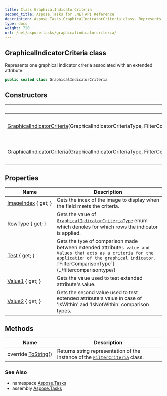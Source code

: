 ```yaml
---
title: Class GraphicalIndicatorCriteria
second_title: Aspose.Tasks for .NET API Reference
description: Aspose.Tasks.GraphicalIndicatorCriteria class. Represents one graphical indicator criteria associated with an extended attribute
type: docs
weight: 720
url: /net/aspose.tasks/graphicalindicatorcriteria/
---
```

## GraphicalIndicatorCriteria class

Represents one graphical indicator criteria associated with an extended attribute.

```csharp
public sealed class GraphicalIndicatorCriteria
```

## Constructors

| Name | Description |
| --- | --- |
| [GraphicalIndicatorCriteria](graphicalindicatorcriteria/#constructor)(GraphicalIndicatorCriteriaType, FilterComparisonType, int, GraphicalIndicatorCriteriaValue) | Initializes a new instance of the `GraphicalIndicatorCriteria` type. |
| [GraphicalIndicatorCriteria](graphicalindicatorcriteria/#constructor_1)(GraphicalIndicatorCriteriaType, FilterComparisonType, int, GraphicalIndicatorCriteriaValue, GraphicalIndicatorCriteriaValue) | Initializes a new instance of the `GraphicalIndicatorCriteria` type. |

## Properties

| Name | Description |
| --- | --- |
| [ImageIndex](../../aspose.tasks/graphicalindicatorcriteria/imageindex/) { get; } | Gets the index of the image to display when the field meets the criteria. |
| [RowType](../../aspose.tasks/graphicalindicatorcriteria/rowtype/) { get; } | Gets the value of [`GraphicalIndicatorCriteriaType`](../graphicalindicatorcriteriatype/) enum which denotes for which rows the indicator is applied. |
| [Test](../../aspose.tasks/graphicalindicatorcriteria/test/) { get; } | Gets the type of comparison made between extended attribute`s value and Values that acts as a criteria for the application of the graphical indicator. [`FilterComparisonType`](../filtercomparisontype/) |
| [Value1](../../aspose.tasks/graphicalindicatorcriteria/value1/) { get; } | Gets the value used to test extended attribute's value. |
| [Value2](../../aspose.tasks/graphicalindicatorcriteria/value2/) { get; } | Gets the second value used to test extended attribute's value in case of 'IsWithin' and 'IsNotWithin' comparison types. |

## Methods

| Name | Description |
| --- | --- |
| override [ToString](../../aspose.tasks/graphicalindicatorcriteria/tostring/)() | Returns string representation of the instance of the [`FilterCriteria`](../filtercriteria/) class. |

### See Also

* namespace [Aspose.Tasks](../../aspose.tasks/)
* assembly [Aspose.Tasks](../../)


